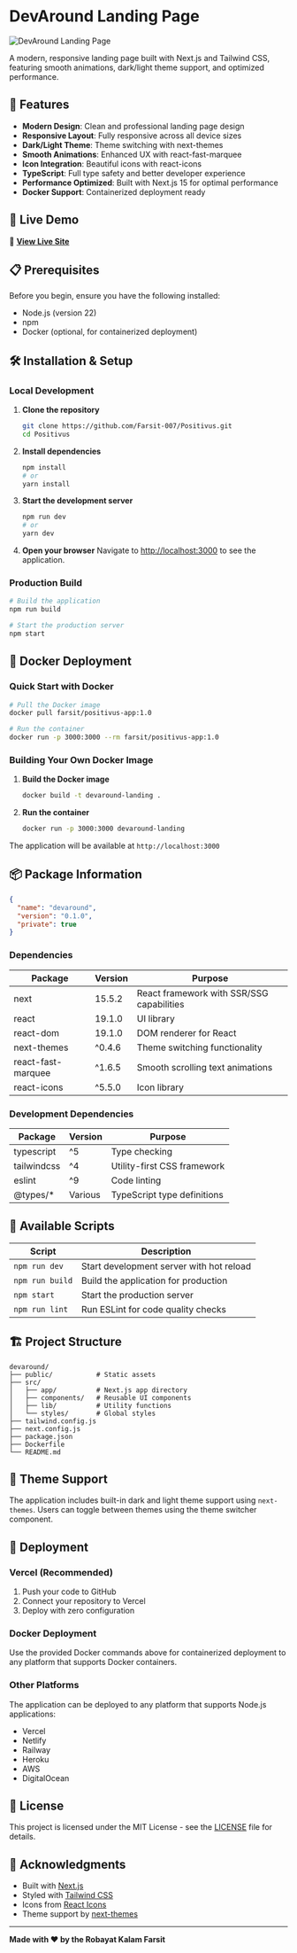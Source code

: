 # DevAround Landing Page

![DevAround Landing Page](./public/landing.png)

A modern, responsive landing page built with Next.js and Tailwind CSS, featuring smooth animations, dark/light theme support, and optimized performance.

## 🌟 Features

- **Modern Design**: Clean and professional landing page design
- **Responsive Layout**: Fully responsive across all device sizes
- **Dark/Light Theme**: Theme switching with next-themes
- **Smooth Animations**: Enhanced UX with react-fast-marquee
- **Icon Integration**: Beautiful icons with react-icons
- **TypeScript**: Full type safety and better developer experience
- **Performance Optimized**: Built with Next.js 15 for optimal performance
- **Docker Support**: Containerized deployment ready

## 🚀 Live Demo

🔗 **[View Live Site](https://your-live-site-url.vercel.app)**

## 📋 Prerequisites

Before you begin, ensure you have the following installed:
- Node.js (version 22)
- npm 
- Docker (optional, for containerized deployment)

## 🛠️ Installation & Setup

### Local Development

1. **Clone the repository**
   ```bash
   git clone https://github.com/Farsit-007/Positivus.git
   cd Positivus
   ```

2. **Install dependencies**
   ```bash
   npm install
   # or
   yarn install
   ```

3. **Start the development server**
   ```bash
   npm run dev
   # or
   yarn dev
   ```

4. **Open your browser**
   Navigate to [http://localhost:3000](http://localhost:3000) to see the application.

### Production Build

```bash
# Build the application
npm run build

# Start the production server
npm start
```

## 🐳 Docker Deployment

### Quick Start with Docker

```bash
# Pull the Docker image
docker pull farsit/positivus-app:1.0

# Run the container
docker run -p 3000:3000 --rm farsit/positivus-app:1.0
```

### Building Your Own Docker Image

1. **Build the Docker image**
   ```bash
   docker build -t devaround-landing .
   ```

2. **Run the container**
   ```bash
   docker run -p 3000:3000 devaround-landing
   ```

The application will be available at `http://localhost:3000`

## 📦 Package Information

```json
{
  "name": "devaround",
  "version": "0.1.0",
  "private": true
}
```

### Dependencies

| Package | Version | Purpose |
|---------|---------|---------|
| next | 15.5.2 | React framework with SSR/SSG capabilities |
| react | 19.1.0 | UI library |
| react-dom | 19.1.0 | DOM renderer for React |
| next-themes | ^0.4.6 | Theme switching functionality |
| react-fast-marquee | ^1.6.5 | Smooth scrolling text animations |
| react-icons | ^5.5.0 | Icon library |

### Development Dependencies

| Package | Version | Purpose |
|---------|---------|---------|
| typescript | ^5 | Type checking |
| tailwindcss | ^4 | Utility-first CSS framework |
| eslint | ^9 | Code linting |
| @types/* | Various | TypeScript type definitions |

## 📝 Available Scripts

| Script | Description |
|--------|-------------|
| `npm run dev` | Start development server with hot reload |
| `npm run build` | Build the application for production |
| `npm start` | Start the production server |
| `npm run lint` | Run ESLint for code quality checks |

## 🏗️ Project Structure

```
devaround/
├── public/           # Static assets
├── src/
│   ├── app/          # Next.js app directory
│   ├── components/   # Reusable UI components
│   ├── lib/          # Utility functions
│   └── styles/       # Global styles
├── tailwind.config.js
├── next.config.js
├── package.json
├── Dockerfile
└── README.md
```

## 🎨 Theme Support

The application includes built-in dark and light theme support using `next-themes`. Users can toggle between themes using the theme switcher component.

## 🚢 Deployment

### Vercel (Recommended)

1. Push your code to GitHub
2. Connect your repository to Vercel
3. Deploy with zero configuration

### Docker Deployment

Use the provided Docker commands above for containerized deployment to any platform that supports Docker containers.

### Other Platforms

The application can be deployed to any platform that supports Node.js applications:
- Vercel
- Netlify
- Railway
- Heroku
- AWS
- DigitalOcean


## 📄 License

This project is licensed under the MIT License - see the [LICENSE](LICENSE) file for details.


## 🙏 Acknowledgments

- Built with [Next.js](https://nextjs.org/)
- Styled with [Tailwind CSS](https://tailwindcss.com/)
- Icons from [React Icons](https://react-icons.github.io/react-icons/)
- Theme support by [next-themes](https://github.com/pacocoursey/next-themes)

---

**Made with ❤️ by the Robayat Kalam Farsit**